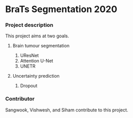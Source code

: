 # BraTs Segmentation 2020



### Project description

This project aims at two goals.


1. Brain tumour segmentation
   1. UResNet
   2. Attention U-Net
   3. UNETR
      
2. Uncertainty prediction
   1. Dropout



### Contributor

Sangwook, Vishwesh, and Siham contribute to this project.